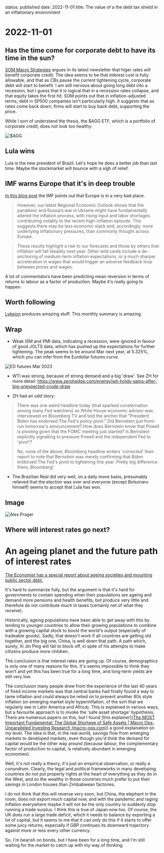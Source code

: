 status: published
date: 2022-11-01
title: The value of a the debt tax shield in an inflationary environment

# 2022-11-01

## Has the time come for corporate debt to have its time in the sun?

[SOM Macro Strategies](https://www.sommacrostrategies.com/) argues in its latest newsletter that higer rates  will benefit corporate credit. The idea seems to be that interest cost is fully allowable, and that as CBs pause the current tightening cycle, corporate debt will start to benefit.
I am still nervous about going long debt into a recession, but I guess that it is logical that in a recession rates collapse, and that equity takes the first hit. 
SOM points out that in inflation-adjusted terms, debt in SP500 companies isn't particularly high. It suggests that as rates come back down, firms will start to buy back debt, supporting the price.

While I sort of understand the thesis, the $AGG ETF, which is a portfolio of corporate credit, does not look too healthy:

![$AGG](https://www.tradingview.com/x/vxJa4CBi/)

## Lula wins
Lula is the new president of Brazil. 
Let's hope he does a better job than last time.
Maybe the stockmarket will bounce with a sigh of relief.

## IMF warns Europe that it's in deep trouble

[In this blog post](https://www.imf.org/en/Blogs/Articles/2022/10/23/europe-must-address-a-toxic-mix-of-high-inflation-and-flagging-growth) the IMF points out that Europe is in a very bad place.
>  However, our latest Regional Economic Outlook shows that the pandemic and Russia’s war in Ukraine might have fundamentally altered the inflation process, with rising input and labor shortages contributing notably to the recent high-inflation episode. This suggests there may be less economic slack and, accordingly, more underlying inflationary pressures, than commonly thought across Europe.

> These results highlight a risk to our forecasts and those by others that inflation will fall steadily next year. Other wild cards include a de-anchoring of medium-term inflation expectations, or a much sharper acceleration in wages that would trigger an adverse feedback loop between prices and wages.

A lot of commentators have been predicting mean reversion in terms of returns to labour as a factor of production. Maybe it's really going to happen.

## Worth following
[Lykeion](https://www.thelykeion.com/charts-of-the-month-october-22/?ref=Lykeion-newsletter) produces amazing stuff. This monthly summary is amazing. 

## Wrap

- Weak ISM and PMI data, indicating a recession, were ignored in favour of good JOLTS data, which has pushed up the expectations for further tightening. The peak seems to be around Mar next year, at 5.325%, which you can infer from the Eurdollar futures curve. 

![ED futures Mar 2023](https://www.tradingview.com/x/zeTbv1M9/)

- WTI was strong, because of strong demand and a big 'draw'. See ZH for more detail: https://www.zerohedge.com/energy/wti-holds-gains-after-big-unexpected-crude-draw

- ZH had an odd story: 

> There was one weird headline today (that sparked consternation among many Fed watchers) as White House economic advisor was interviewed on Bloomberg TV and told the anchor that "President Biden has endorsed The Fed's policy pivot." Did Bernstein just front-run tomorrow's announcement? How does Bernstein know that Powell is pivoting given that the FOMC meeting just started? Is Bernstein explicitly signalling to pressure Powell and the independent Fed to 'pivot'?
> 
> No, none of the above, Bloomberg headline writers 'corrected' their report to note that Bernstein was merely confirming that Biden endorsed The Fed's pivot to tightening this year. Pretty big difference there, Bloomberg!

- The Brazilian Real did very well, on a daily move basis, presumably relieved that the election was over and everyone (except Bolsonaro himself) seems to accept that Lula has won.

## Image
![Alex Prager](https://pbs.twimg.com/media/FggHpHLWQAAvQZ0?format=jpg&name=900x900)
## Where will interest rates go next?
# An ageing planet and the future path of interest rates

[The Economist has a special report about ageing societies and mounting public sector debt.](https://www.economist.com/special-report/2022/10/05/elderly-populations-mean-more-government-spending)

It's hard to summarize fully, but the argument is that it's hard for governments to contain spending when their populations are ageing and demand more pensions and health benefits, but produce very little and therefore do not contribute much in taxes (certainly net of what they receive).

Historically, ageing populations have been able to get away with this by lending to younger countries to allow their growing populations to combine with a growing capital stock to boost the world's output (especially of tradeable goods). Sadly, that doesn't work if all countries are getting old together, and the big one, China, is well down that path. A path which, surely, Xi Jin Ping will fail to block off, in spite of his attempts to make citizens produce more children.

The conclusion is that interest rates are going up. Of course, demographics is only one of many reasons for this. It's seems impossible to think they won't and yet this has been true for a long time, and long-term yields are still very low. 

The conclusion many people drew from the experience of the last 40 years of fixed income markets was that central banks had finally found a way to tame inflation and could always be relied on to prevent another 80s style inflation (or emerging market style hyperinflation, of the sort that we regularly see in Latin America and Africa).  This is explained in various ways, but a favourite approach is to invoke the 'safe asset shortage' hypothesis. There are numerous papers on this, but I found [this explainer]([The MOST Important Fundamental: The Global Shortage of Safe Assets | Macro Ops: Unparalleled Investing Research (macro-ops.com)](https://macro-ops.com/the-most-important-fundamental-the-global-shortage-of-safe-assets/)) a good explanation on my level. The idea is that, in the real world, savings flow from emerging markets to developed markets, even though you'd think the demand for capital would be the other way around (because labour, the complementary factor of production to capital, is relatively abundant in emerging economies). 

Well, it's not really a theory, it's just an empirical observation, or really a conundrum. Clearly, the legal and political frameworks in many developing countries do not put property rights at the heart of everything as they do in the West, and so the wealthy in those countries much prefer to put their savings in London houses than Zimbabwean factories.

I do not think that this will reverse very soon, but China, the elephant in the room, does not export much capital now, and with the pandemic and raging inflation everywhere maybe it will not be the only country to suddenly stop running  a trade surplus. I think this is true of Japan now too.
Of course, the UK does run a large trade deficit, which it needs to balance by exporting a lot of capital, but it seems to me that it can only do this if it starts to offer some juicy returns, especially if GBP continues its downward trajectory against more or less every other currency.

So, I'm bearish on bonds, but I have been for a long time, and I'm still waiting for the market to catch up with my way of thinking.

